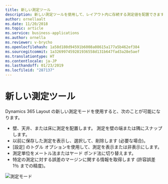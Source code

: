 ```yaml
---
title: 新しい測定ツール
description: 新しい測定ツールを使用して、レイアウト内に存続する測定値を配置できます。
author: ornellaalt
ms.date: 11/20/2018
ms.topic: article
ms.service: business-applications
ms.author: ornella
ms.reviewer: v-brycho
ms.openlocfilehash: 1a58d180d94591b6008a08615a177a5b462ef384
ms.sourcegitcommit: 1a326997459281936558d131b647fad3a28e5aef
ms.translationtype: HT
ms.contentlocale: ja-JP
ms.lasthandoff: 01/23/2019
ms.locfileid: "287137"
---
```

# <a name="new-measuring-tools"></a>新しい測定ツール

Dynamics 365 Layout の新しい測定モードを使用すると、次のことが可能になります。
 
- 壁、天井、または床に測定を配置します。 測定を壁の端または隅にスナップします。 
- 以前に保存した測定を表示し、選択して、削除します (必要な場合)。 
- [設定] のトグル オプションを使用して、測定を表示または非表示にします。  
- 測定単位をメートル法またはヤード ポンド法に切り替えます。 
- 特定の測定に対する誤差のマージンに関する情報を取得します (許容誤差 1％ までの精度)。 

![測定モード](media/measuring-tools.PNG "測定モード")

